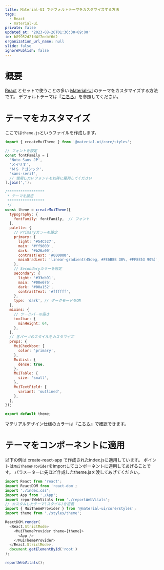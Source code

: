 ```yaml
---
title: Material-UI でデフォルトテーマをカスタマイズする方法
tags:
  - React
  - material-ui
private: false
updated_at: '2023-08-20T01:36:30+09:00'
id: b89952d2fd4f7edbf6d2
organization_url_name: null
slide: false
ignorePublish: false
---
```

# 概要

[React](https://reactjs.org/) とセットで使うことの多い [Material-UI](https://material-ui.com/) のテーマをカスタマイズする方法です。
デフォルトテーマは『[こちら](https://material-ui.com/customization/default-theme/)』を参照してください。

# テーマをカスタマイズ

ここでは`theme.js`というファイルを作成します。

```js:theme.js
import { createMuiTheme } from '@material-ui/core/styles';

// フォントを設定
const fontFamily = [
  'Noto Sans JP',
  'メイリオ',
  'ＭＳ Ｐゴシック',
  'sans-serif',
  // 使用したいフォントを以降に羅列してください
].join(',');

/*****************
 * テーマを設定
 *****************
 */
const theme = createMuiTheme({
  typography: {
    fontFamily: fontFamily,  // フォント
  },
  palette: {
    // Primaryカラーを設定
    primary: {
      light: '#54C527',
      main: '#ff9800',
      dark: '#b26a00',
      contrastText: '#000000',
      mainGradient: 'linear-gradient(45deg, #FE6B8B 30%, #FF8E53 90%)',
    },
    // Secondaryカラーを設定
    secondary: {
      light: '#33eb91',
      main: '#00e676',
      dark: '#00a152',
      contrastText: '#ffffff',
    },
    type: 'dark', // ダークモードをON
  },
  mixins: {
    // ツールバーの高さ
    toolbar: {
      minHeight: 64,
    },
  },
  // 各パーツのスタイルをカスタマイズ
  props: {
    MuiCheckbox: {
      color: 'primary',
    },
    MuiList: {
      dense: true,
    },
    MuiTable: {
      size: 'small',
    },
    MuiTextField: {
      variant: 'outlined',
    },
  },
});

export default theme;

```

マテリアルデザイン仕様のカラーは『[こちら](https://material.io/resources/color/#!/?view.left=0&view.right=0)』で確認できます。

# テーマをコンポーネントに適用

以下の例は create-react-app で作成されたindex.jsに適用しています。
ポイントは`MuiThemeProvider`をimportしてコンポーネントに適用してあげることです。
パラメーターに先ほど作成したtheme.jsを渡してあげてください。

```jsx:index.js
import React from 'react';
import ReactDOM from 'react-dom';
import './index.css';
import App from './App';
import reportWebVitals from './reportWebVitals';
// カスタムしたテーマ(スタイル)を定義
import { MuiThemeProvider } from '@material-ui/core/styles';
import theme from './styles/theme';

ReactDOM.render(
  <React.StrictMode>
    <MuiThemeProvider theme={theme}>
      <App />
    </MuiThemeProvider>
  </React.StrictMode>,
  document.getElementById('root')
);

reportWebVitals();

```
